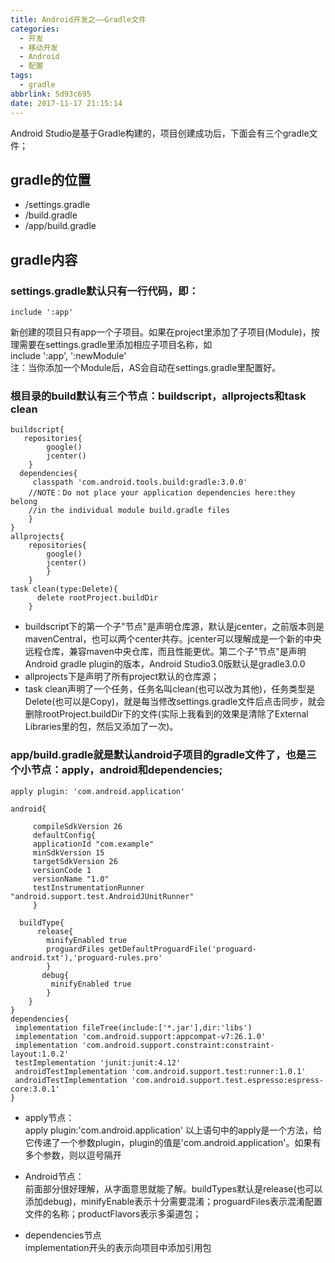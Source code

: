 ```yaml
---
title: Android开发之——Gradle文件
categories:
  - 开发
  - 移动开发
  - Android
  - 配置
tags:
  - gradle
abbrlink: 5d93c695
date: 2017-11-17 21:15:14
---
```

Android Studio是基于Gradle构建的，项目创建成功后，下面会有三个gradle文件；  
## gradle的位置  

-   /settings.gradle
-   /build.gradle
-   /app/build.gradle
<!--more-->
## gradle内容

### settings.gradle默认只有一行代码，即：
	include ':app'  
新创建的项目只有app一个子项目。如果在project里添加了子项目(Module)，按理需要在settings.gradle里添加相应子项目名称，如   
	include ':app', ':newModule'  
注：当你添加一个Module后，AS会自动在settings.gradle里配置好。
### 根目录的build默认有三个节点：buildscript，allprojects和task clean  

	buildscript{
       repositories{
			google()
            jcenter()
		}
      dependencies{
         classpath 'com.android.tools.build:gradle:3.0.0'
        //NOTE：Do not place your application dependencies here:they belong
        //in the individual module build.gradle files
		} 
	}
	allprojects{
        repositories{
		    google()
			jcenter()
			}
		}
	task clean(type:Delete){
          delete rootProject.buildDir
		}

- buildscript下的第一个子"节点"是声明仓库源，默认是jcenter，之前版本则是mavenCentral，也可以两个center共存。jcenter可以理解成是一个新的中央远程仓库，兼容maven中央仓库，而且性能更优。第二个子"节点"是声明Android gradle plugin的版本，Android Studio3.0版默认是gradle3.0.0   
- allprojects下是声明了所有project默认的仓库源；
- task clean声明了一个任务，任务名叫clean(也可以改为其他)，任务类型是Delete(也可以是Copy)，就是每当修改settings.gradle文件后点击同步，就会删除rootProject.buildDir下的文件(实际上我看到的效果是清除了External Libraries里的包，然后又添加了一次)。 

### app/build.gradle就是默认android子项目的gradle文件了，也是三个小节点：apply，android和dependencies;

	apply plugin: 'com.android.application'

	android{

	     compileSdkVersion 26
		 defaultConfig{
		 applicationId "com.example"
		 minSdkVersion 15
		 targetSdkVersion 26
		 versionCode 1
		 versionName "1.0"
		 testInstrumentationRunner "android.support.test.AndroidJUnitRunner"				
		 }

	  buildType{
          release{
			minifyEnabled true
			proguardFiles getDefaultProguardFile('proguard-android.txt'),'proguard-rules.pro'
			}
           debug{
			 minifyEnabled true
			}
		}
	}
	dependencies{
     implementation fileTree(include:['*.jar'],dir:'libs')
	 implementation 'com.android.support:appcompat-v7:26.1.0'
	 implementation 'com.android.support.constraint:constraint-layout:1.0.2'
	 testImplementation 'junit:junit:4.12'
     androidTestImplementation 'com.android.support.test:runner:1.0.1' 
	 androidTestImplementation 'com.android.support.test.espresso:espress-core:3.0.1'			
	}  

- apply节点：   
apply plugin:'com.android.application'  以上语句中的apply是一个方法，给它传递了一个参数plugin，plugin的值是'com.android.application'。如果有多个参数，则以逗号隔开  

- Android节点：  
  前面部分很好理解，从字面意思就能了解。buildTypes默认是release(也可以添加debug)，minifyEnable表示十分需要混淆；proguardFiles表示混淆配置文件的名称；productFlavors表示多渠道包；

- dependencies节点   
implementation开头的表示向项目中添加引用包